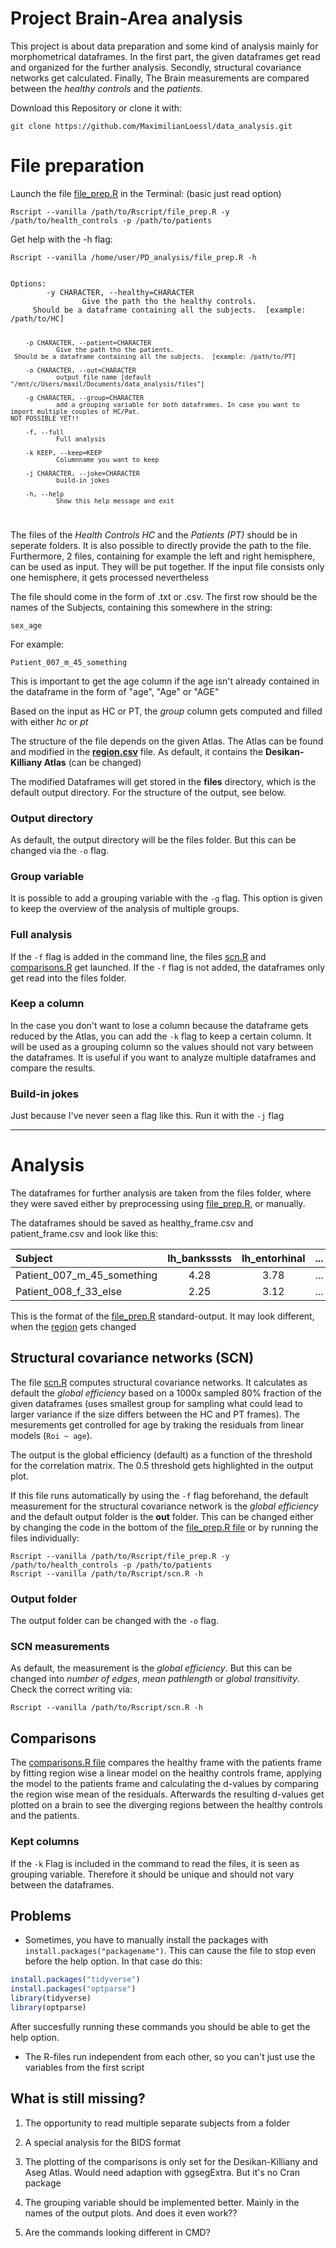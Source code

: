 # Project Brain-Area analysis

This project is about data preparation and some kind of analysis mainly for morphometrical dataframes. In the first part, the given dataframes get read and organized for the further analysis. Secondly, structural covariance networks get calculated. Finally, The Brain measurements are compared between the <i>healthy controls</i> and the <i>patients</i>.

Download this Repository or clone it with:
```
git clone https://github.com/MaximilianLoessl/data_analysis.git
```

# File preparation
Launch the file [file_prep.R](file_prep.R) in the Terminal:         (basic just read option)

```
Rscript --vanilla /path/to/Rscript/file_prep.R -y /path/to/health_controls -p /path/to/patients
```
Get help with the -h flag:
```
Rscript --vanilla /home/user/PD_analysis/file_prep.R -h
```

<code>
Options:
        -y CHARACTER, --healthy=CHARACTER
                Give the path tho the healthy controls.
     Should be a dataframe containing all the subjects.  [example: /path/to/HC]

        -p CHARACTER, --patient=CHARACTER
                Give the path tho the patients.
     Should be a dataframe containing all the subjects.  [example: /path/to/PT]

        -o CHARACTER, --out=CHARACTER
                output file name [default "/mnt/c/Users/maxil/Documents/data_analysis/files"]

        -g CHARACTER, --group=CHARACTER
                add a grouping variable for both dataframes. In case you want to import multiple couples of HC/Pat.
    NOT POSSIBLE YET!!

        -f, --full
                Full analysis

        -k KEEP, --keep=KEEP
                Columnname you want to keep

        -j CHARACTER, --joke=CHARACTER
                build-in jokes

        -h, --help
                Show this help message and exit

</code>

The files of the <i>Health Controls HC</i> and the <i>Patients (PT)</i> should be in seperate folders. It is also possible to directly provide the path to the file. Furthermore, 2 files, containing for example the left and right hemisphere, can be used as input. They will be put together. If the input file consists only one hemisphere, it gets processed nevertheless

The file should come in the form of .txt or .csv. The first row should be the names of the Subjects, containing this somewhere in the string:

<code>sex_age</code>

For example:

<code>Patient_007_m_45_something</code>

This is important to get the age column if the age isn't already contained in the dataframe in the form of "age", "Age" or "AGE"

Based on the input as HC or PT, the <i>group</i> column gets computed and filled with either <i>hc</i> or <i>pt</i> 

The structure of the file depends on the given Atlas. The Atlas can be found and modified in the <b>[region.csv](region.csv)</b> file. As default, it contains the <b>Desikan-Killiany Atlas</b> (can be changed)

The modified Dataframes will get stored in the <b>files</b> directory, which is the default output directory. For the structure of the output, see below. 

### Output directory
As default, the output directory will be the files folder. But this can be changed via the `-o` flag.

### Group variable
It is possible to add a grouping variable with the `-g` flag. This option is given to keep the overview of the analysis of multiple groups.

### Full analysis
If the `-f` flag is added in the command line, the files [scn.R](scn.R) and [comparisons.R](comparisons.R) get launched. If the `-f` flag is not added, the dataframes only get read into the files folder.

### Keep a column
In the case you don't want to lose a column because the dataframe gets reduced by the Atlas, you can add the `-k` flag to keep a certain column. It will be used as a grouping column so the values should not vary between the dataframes. It is useful if you want to analyze multiple dataframes and compare the results. 

### Build-in jokes
Just because I've never seen a flag like this. Run it with the `-j` flag

---


# Analysis

The dataframes for further analysis are taken from the files folder, where they were saved either by preprocessing using [file_prep.R](file_prep.R), or manually.

The dataframes should be saved as healthy_frame.csv and patient_frame.csv and look like this:

| Subject                     | lh_banksssts | lh_entorhinal |  ...  | age  |
| :---                        |    :----:    |      :---:    | :---: | ---: |
| Patient_007_m_45_something  | 4.28         | 3.78          |  ...  |  45  |
| Patient_008_f_33_else       | 2.25         | 3.12          |  ...  |  33  |

This is the format of the [file_prep.R](file_prep.R) standard-output. It may look different, when the [region](region.csv) gets changed



## Structural covariance networks (SCN)
The file [scn.R](scn.R) computes structural covariance networks. It calculates as default the <i>global efficiency</i> based on a 1000x sampled 80% fraction of the given dataframes (uses smallest group for sampling what could lead to larger variance if the size differs between the HC and PT frames). The mesurements get controlled for age by traking the residuals from linear models (`Roi ~ age`).

The output is the global efficiency (default) as a function of the threshold for the correlation matrix. The 0.5 threshold gets highlighted in the output plot.

If this file runs automatically by using the `-f` flag beforehand, the default measurement for the structural covariance network is the <i>global efficiency</i> and the default output folder is the <b>out</b> folder. This can be changed either by changing the code in the bottom of the [file_prep.R file](file_prep.R) or by running the files individually:

```
Rscript --vanilla /path/to/Rscript/file_prep.R -y /path/to/health_controls -p /path/to/patients
Rscript --vanilla /path/to/Rscript/scn.R -h

```
### Output folder
The output folder can be changed with the `-o` flag.

### SCN measurements
As default, the measurement is the <i>global efficiency</i>. But this can be changed into <i>number of edges</i>, <i>mean pathlength</i> or <i>global transitivity</i>. Check the correct writing via:
```
Rscript --vanilla /path/to/Rscript/scn.R -h
```

## Comparisons
The [comparisons.R file](comparisons.R) compares the healthy frame with the patients frame by fitting region wise a linear model on the healthy controls frame, applying the model to the patients frame and calculating the d-values by comparing the region wise mean of the residuals. Afterwards the resulting d-values get plotted on a brain to see the diverging regions between the healthy controls and the patients.

### Kept columns
If the `-k` Flag is included in the command to read the files, it is seen as grouping variable. Therefore it should be unique and should not vary between the dataframes. 

## Problems

- Sometimes, you have to manually install the packages with <code>install.packages("packagename")</code>. This can cause the file to stop even before the help option. In that case do this:

```R
install.packages("tidyverse")
install.packages("optparse")
library(tidyverse)
library(optparse)
```
    
After succesfully running these commands you should be able to get the help option.

- The R-files run independent from each other, so you can't just use the variables from the first script

## What is still missing?

1. The opportunity to read multiple separate subjects from a folder

2. A special analysis for the BIDS format

3. The plotting of the comparisons is only set for the Desikan-Killiany and Aseg Atlas. Would need adaption with ggsegExtra. But it's no Cran package

4. The grouping variable should be implemented better. Mainly in the names of the output plots. And does it even work??

5. Are the commands looking different in CMD?